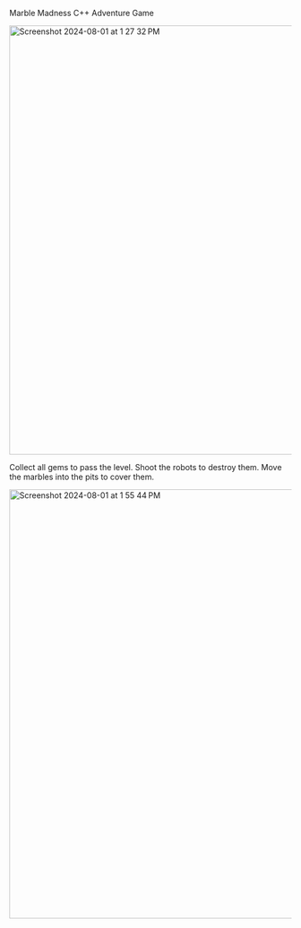 Marble Madness C++ Adventure Game

<img width="765" alt="Screenshot 2024-08-01 at 1 27 32 PM" src="https://github.com/user-attachments/assets/dcefc0c3-fae6-49f3-aec8-3f22d5833be7">


Collect all gems to pass the level. Shoot the robots to destroy them. Move the marbles into the pits to cover them. 


<img width="765" alt="Screenshot 2024-08-01 at 1 55 44 PM" src="https://github.com/user-attachments/assets/9f6511ec-5a07-45bd-8ae7-9c509ef36b53">
